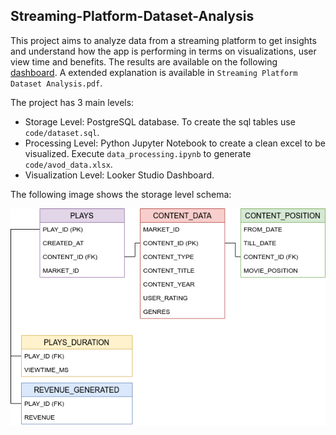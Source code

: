 ## Streaming-Platform-Dataset-Analysis

This project aims to analyze data from a streaming platform to get insights and understand how the app is performing in
terms on visualizations, user view time and benefits. The results are available on the following [dashboard](https://datastudio.google.com/reporting/697d485d-e35f-43f5-95e1-14a56774df48).
A extended explanation is available in `Streaming Platform Dataset Analysis.pdf`.

The project has 3 main levels:

* Storage Level: PostgreSQL database. To create the sql tables use `code/dataset.sql`.
* Processing Level: Python Jupyter Notebook to create a clean excel to be visualized. Execute `data_processing.ipynb` to
  generate `code/avod_data.xlsx`.
* Visualization Level: Looker Studio Dashboard.

The following image shows the storage level schema:

![schema](code/schema.png "Schema")

